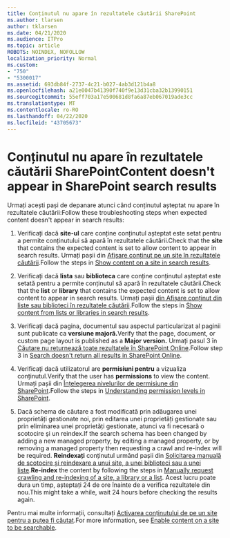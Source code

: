 ```yaml
---
title: Conținutul nu apare în rezultatele căutării SharePoint
ms.author: tlarsen
author: tklarsen
ms.date: 04/21/2020
ms.audience: ITPro
ms.topic: article
ROBOTS: NOINDEX, NOFOLLOW
localization_priority: Normal
ms.custom:
- "750"
- "5300017"
ms.assetid: 693db84f-2737-4c21-b027-4ab3d121b4a8
ms.openlocfilehash: a21e0047b41390f740f9e13d31cba32b13990151
ms.sourcegitcommit: 55eff703a17e500681d8fa6a87eb067019ade3cc
ms.translationtype: MT
ms.contentlocale: ro-RO
ms.lasthandoff: 04/22/2020
ms.locfileid: "43705673"
---
```

# <a name="content-doesnt-appear-in-sharepoint-search-results"></a><span data-ttu-id="9c4e3-102">Conținutul nu apare în rezultatele căutării SharePoint</span><span class="sxs-lookup"><span data-stu-id="9c4e3-102">Content doesn't appear in SharePoint search results</span></span>

<span data-ttu-id="9c4e3-103">Urmați acești pași de depanare atunci când conținutul așteptat nu apare în rezultatele căutării:</span><span class="sxs-lookup"><span data-stu-id="9c4e3-103">Follow these troubleshooting steps when expected content doesn't appear in search results:</span></span>
  
1. <span data-ttu-id="9c4e3-104">Verificați dacă **site-ul** care conține conținutul așteptat este setat pentru a permite conținutului să apară în rezultatele căutării.</span><span class="sxs-lookup"><span data-stu-id="9c4e3-104">Check that the **site** that contains the expected content is set to allow content to appear in search results.</span></span> <span data-ttu-id="9c4e3-105">Urmați pașii din [Afișare conținut pe un site în rezultatele căutării](https://docs.microsoft.com/sharepoint/make-site-content-searchable#show-content-on-a-site-in-search-results).</span><span class="sxs-lookup"><span data-stu-id="9c4e3-105">Follow the steps in [Show content on a site in search results](https://docs.microsoft.com/sharepoint/make-site-content-searchable#show-content-on-a-site-in-search-results).</span></span>

2. <span data-ttu-id="9c4e3-106">Verificați dacă **lista** sau **biblioteca** care conține conținutul așteptat este setată pentru a permite conținutul să apară în rezultatele căutării.</span><span class="sxs-lookup"><span data-stu-id="9c4e3-106">Check that the **list** or **library** that contains the expected content is set to allow content to appear in search results.</span></span> <span data-ttu-id="9c4e3-107">Urmați pașii [din Afișare conținut din liste sau biblioteci în rezultatele căutării](https://docs.microsoft.com/sharepoint/make-site-content-searchable#show-content-from-lists-or-libraries-in-search-results).</span><span class="sxs-lookup"><span data-stu-id="9c4e3-107">Follow the steps in [Show content from lists or libraries in search results](https://docs.microsoft.com/sharepoint/make-site-content-searchable#show-content-from-lists-or-libraries-in-search-results).</span></span>

3. <span data-ttu-id="9c4e3-108">Verificați dacă pagina, documentul sau aspectul particularizat al paginii sunt publicate ca **versiune majoră.**</span><span class="sxs-lookup"><span data-stu-id="9c4e3-108">Verify that the page, document, or custom page layout is published as a **Major version.**</span></span> <span data-ttu-id="9c4e3-109">Urmați pasul 3 în [Căutare nu returnează toate rezultatele în SharePoint Online](https://go.microsoft.com/fwlink/?linkid=874525).</span><span class="sxs-lookup"><span data-stu-id="9c4e3-109">Follow step 3 in [Search doesn't return all results in SharePoint Online](https://go.microsoft.com/fwlink/?linkid=874525).</span></span>

4. <span data-ttu-id="9c4e3-110">Verificați dacă utilizatorul are **permisiuni pentru** a vizualiza conținutul.</span><span class="sxs-lookup"><span data-stu-id="9c4e3-110">Verify that the user has **permissions** to view the content.</span></span> <span data-ttu-id="9c4e3-111">Urmați pașii din [Înțelegerea nivelurilor de permisiune din SharePoint](https://docs.microsoft.com/sharepoint/understanding-permission-levels).</span><span class="sxs-lookup"><span data-stu-id="9c4e3-111">Follow the steps in [Understanding permission levels in SharePoint](https://docs.microsoft.com/sharepoint/understanding-permission-levels).</span></span>
    
5. <span data-ttu-id="9c4e3-112">Dacă schema de căutare a fost modificată prin adăugarea unei proprietăți gestionate noi, prin editarea unei proprietăți gestionate sau prin eliminarea unei proprietăți gestionate, atunci va fi necesară o scotocire și un reindex.</span><span class="sxs-lookup"><span data-stu-id="9c4e3-112">If the search schema has been changed by adding a new managed property, by editing a managed property, or by removing a managed property then requesting a crawl and re-index will be required.</span></span> <span data-ttu-id="9c4e3-113">**Reindexați** conținutul urmând pașii din [Solicitarea manuală de scotocire și reindexare a unui site, a unei biblioteci sau a unei liste](https://docs.microsoft.com/sharepoint/crawl-site-content).</span><span class="sxs-lookup"><span data-stu-id="9c4e3-113">**Re-index** the content by following the steps in [Manually request crawling and re-indexing of a site, a library or a list](https://docs.microsoft.com/sharepoint/crawl-site-content).</span></span> <span data-ttu-id="9c4e3-114">Acest lucru poate dura un timp, așteptați 24 de ore înainte de a verifica rezultatele din nou.</span><span class="sxs-lookup"><span data-stu-id="9c4e3-114">This might take a while, wait 24 hours before checking the results again.</span></span>

<span data-ttu-id="9c4e3-115">Pentru mai multe informații, consultați [Activarea conținutului de pe un site pentru a putea fi căutat](https://docs.microsoft.com/sharepoint/make-site-content-searchable).</span><span class="sxs-lookup"><span data-stu-id="9c4e3-115">For more information, see [Enable content on a site to be searchable](https://docs.microsoft.com/sharepoint/make-site-content-searchable).</span></span> 
  
